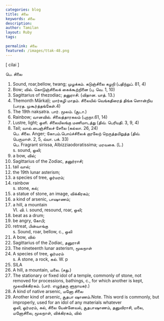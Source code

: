 ```yaml
---
categories: blog
title: சிலை
keywords: சிலை
description: 
author: Tamilan
layout: Ruby
tags: 
 
permalink: சிலை
featured: /images/ttak-48.png
---
```

  
[ cilai ]  
  
பெ. சிலை  
1. Sound, roar,bellow, twang; முழக்கம். கடுஞ்சிலை கழறி (பதிற்றுப். 81, 4)  
2. Bow; வில். கொடுஞ்சிலைக் கைக்கூற்றினை (பு. வெ. 1, 10)  
3. Sagittarius of thezodiac; தனுராசி. (விதான. யாத். 13.)  
4. Themonth Mārkaḻi; மார்கழி மாதம். சிலையில் வெங்கதிரைத் திங்க ளொன்றிய (பாரத. முகூர்த்தங்கேள்.4)  
5. The 19th nakṣatra. பார். மூலம். (சூடா.)  
6. Rainbow; வானவில். சிலைத்தாரகலம் (புறநா.61, 14)  
7. Lustre, light; ஒளி. சிலையிலங்கு மணிமாடத்து (திவ். பெரியதி. 3, 9, 4)  
8. Tail; வால்.பைஞ்சிலைச் சேலை (கல்லா. 26, 24)  
பெ. சிலை. Anger; கோபம்.பொய்ச்சிலைக் குரலேற் றெருத்தமிறுத்த (திவ். பெருமாள். 2, 5, வ்யா. பக். 33)  
பெ. Fragrant sirissa, Albizziaodoratissima; மரவகை. (L.)  
s. sound, ஒலி;  
2. a bow, வில்;  
3. Sagittarius of the Zodiac, தனுர்ராசி;  
4. tail வால்;  
5. the 19th lunar asterism;  
6. a species of tree, ஓர்மரம்;  
7. rainbow  
s. stone, கல்;  
2. a statue of stone, an image, விக்கிரகம்;  
3. a kind of arsenic, பாஷாணம்;  
4. a hill, a mountain  
VI. வி. i. sound, resound, roar, ஒலி;  
2. beat as a drum;  
3. be angry, கோபி;  
4. retreat, பின்வாங்கு  
s. Sound, roar, bellow, c., ஒலி  
2. A bow, வில்  
3. Sagittarius of the Zodiac, தனுராசி  
4. The nineteenth lunar asterism, மூலநாள்  
5. A species of tree, ஓர்மரம்  
s. A stone, a rock, கல். W. p  
845. SILA  
2. A hill, a mountain, மலை. (சது.)  
3. The stationary or fixed idol of a temple, commonly of stone, not removed for processions, bathings, c., for which another is kept, மூலவிக்கிரகம். (பார். எழுந்தரு ளுநாயகர்.)  
3. A kind of native arsenic, மனோ சிலை  
4. Another kind of arsenic, சூதபா ஷாணம்.Note. This word is commonly, but improperly, used for an idol of any materials whatever  
ஒலி, ஓர்மரம், கல், சிலை யேன்னேவல், சூதபாஷாணம், தனுவிராசி, மலை, மனோசிலை, மூலநாள், விக்கிரகம், வில்